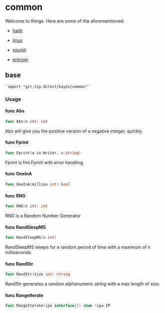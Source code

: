 # common

Welcome to things. Here are some of the aforementioned:

* [hash](./hash)

* [linux](./linux)

* [squish](./squish)

* [entropy](./entropy)

## base

    `import "git.tcp.direct/kayos/common"`

### Usage

#### func  Abs

```go
func Abs(n int) int
```
Abs will give you the positive version of a negative integer, quickly.

#### func  Fprint

```go
func Fprint(w io.Writer, s string)
```
Fprint is fmt.Fprint with error handling.

#### func  OneInA

```go
func OneInA(million int) bool
```

#### func  RNG

```go
func RNG(n int) int
```
RNG is a Random Number Generator

#### func  RandSleepMS

```go
func RandSleepMS(n int)
```
RandSleepMS sleeps for a random period of time with a maximum of n milliseconds.

#### func  RandStr

```go
func RandStr(size int) string
```
RandStr generates a random alphanumeric string with a max length of size.

#### func  RangeIterate

```go
func RangeIterate(ips interface{}) chan *ipa.IP
```
